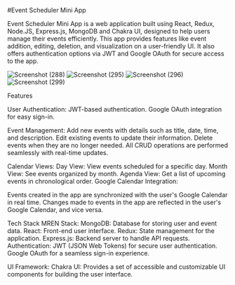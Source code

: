 #Event Scheduler Mini App


Event Scheduler Mini App is a web application built using React, Redux, Node.JS, Express.js, MongoDB and Chakra UI, designed to help users manage their events efficiently. This app provides features like event addition, editing, deletion, and visualization on a user-friendly UI. It also offers authentication options via JWT and Google OAuth for secure access to the app.



![Screenshot (288)](https://github.com/sakshimulekar/Event_Schedular_Application/assets/115461676/3945df79-1f01-4382-85c8-705f6e0794a2)
![Screenshot (295)](https://github.com/sakshimulekar/Event_Schedular_Application/assets/115461676/8f8fd205-1b5f-4eff-b8ae-aeb053616c88)
![Screenshot (296)](https://github.com/sakshimulekar/Event_Schedular_Application/assets/115461676/f7ad307a-80bd-429c-af6d-7773b19aea53)
![Screenshot (299)](https://github.com/sakshimulekar/Event_Schedular_Application/assets/115461676/da615aa6-9102-4cff-91d0-d01ccad8a4c8)

Features

User Authentication:
JWT-based authentication.
Google OAuth integration for easy sign-in.

Event Management:
Add new events with details such as title, date, time, and description.
Edit existing events to update their information.
Delete events when they are no longer needed.
All CRUD operations are performed seamlessly with real-time updates.

Calendar Views:
Day View: View events scheduled for a specific day.
Month View: See events organized by month.
Agenda View: Get a list of upcoming events in chronological order.
Google Calendar Integration:

Events created in the app are synchronized with the user's Google Calendar in real time.
Changes made to events in the app are reflected in the user's Google Calendar, and vice versa.

Tech Stack
MREN Stack:
MongoDB: Database for storing user and event data.
React: Front-end user interface.
Redux: State management for the application.
Express.js: Backend server to handle API requests.
Authentication:
JWT (JSON Web Tokens) for secure user authentication.
Google OAuth for a seamless sign-in experience.

UI Framework:
Chakra UI: Provides a set of accessible and customizable UI components for building the user interface.
